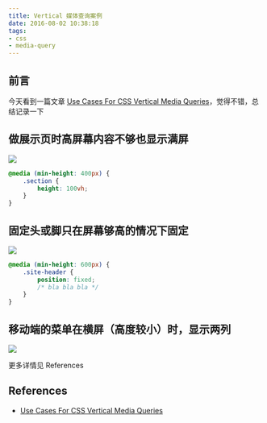 ```yaml
---
title: Vertical 媒体查询案例
date: 2016-08-02 10:38:18
tags:
- css
- media-query
---
```

## 前言
今天看到一篇文章 [Use Cases For CSS Vertical Media Queries][1]，觉得不错，总结记录一下

## 做展示页时高屏幕内容不够也显示满屏
![](https://o8hio0x77.qnssl.com/i/2016-08-02_sectioning-content.jpg)
```scss
@media (min-height: 400px) {
    .section {
        height: 100vh;
    }
}
```

<!--more-->
## 固定头或脚只在屏幕够高的情况下固定
![](https://o8hio0x77.qnssl.com/i/2016-08-02_fixed-footer.jpg)

```scss
@media (min-height: 600px) {
    .site-header {
        position: fixed;
        /* bla bla bla */
    }
}
```


## 移动端的菜单在横屏（高度较小）时，显示两列
![](https://o8hio0x77.qnssl.com/i/2016-08-02_mobile-menu-solution.jpg)

更多详情见 References

## References
* [Use Cases For CSS Vertical Media Queries][1]

[1]: https://ishadeed.com/article/vertical-media-queries/
